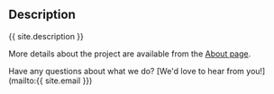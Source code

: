 ## Description
{{ site.description }}

More details about the project are available from the [About page](about-me).

Have any questions about what we do? [We'd love to hear from you!](mailto:{{ site.email }})

